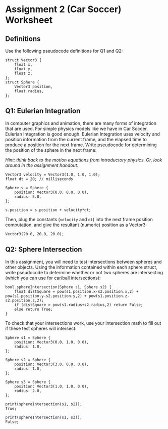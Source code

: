# Assignment 2 (Car Soccer) Worksheet

## Definitions

Use the following pseudocode definitions for Q1 and Q2:

```
struct Vector3 {
    float x,
    float y,
    float z,
};
struct Sphere {
    Vector3 position,
    float radius,
};
```

## Q1: Eulerian Integration

In computer graphics and animation, there are many forms of integration that
are used. For simple physics models like we have in Car Soccer, Eulerian
Integration is good enough. Eulerian Integration uses velocity and position
information from the current frame, and the elapsed time to produce a position
for the next frame. Write pseudocode for determining the position of the sphere in the
next frame:

*Hint: think back to the motion equations from introductory physics. Or, look
around in the assignment handout.*

```
Vector3 velocity = Vector3(1.0, 1.0, 1.0);
float dt = 20; // milliseconds

Sphere s = Sphere {
    position: Vector3(0.0, 0.0, 0.0),
    radius: 5.0,
};

s.position = s.position + velocity*dt;
```

Then, plug the constants (`velocity` and `dt`) into the next frame position computation, and give the resultant (numeric) position as a Vector3:

```
Vector3(20.0, 20.0, 20.0);
```


## Q2: Sphere Intersection

In this assignment, you will need to test intersections between spheres and
other objects. Using the information contained within each sphere struct,
write pseudocode to determine whether or not two spheres are intersecting
(which you can use for car/ball intersections):

```
bool sphereIntersection(Sphere s1, Sphere s2) {
    float distSquare = pow(s1.position.x-s2.position.x,2) + pow(s1.position.y-s2.position.y,2) + pow(s1.position.z-s2.position.z,2);
    if (distSquare > pow(s1.radius+s2.radius,2) return False;
    else return True;
}
```

To check that your intersections work, use your intersection math to fill out
if these test spheres will intersect:

```
Sphere s1 = Sphere {
    position: Vector3(0.0, 1.0, 0.0),
    radius: 1.0,
};

Sphere s2 = Sphere {
    position: Vector3(3.0, 0.0, 0.0),
    radius: 1.0,
};

Sphere s3 = Sphere {
    position: Vector3(1.0, 1.0, 0.0),
    radius: 2.0,
};

print(sphereIntersection(s1, s2));
True;

print(sphereIntersection(s1, s3));
False;
```
